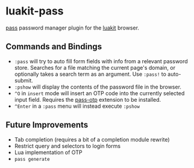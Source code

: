 # luakit-pass

[pass](https://www.passwordstore.org/) password manager plugin for the
[luakit](https://luakit.github.io/) browser.

## Commands and Bindings

- `:pass` will try to auto fill form fields with info from a relevant password
store. Searches for a file matching the current page's domain, or optionally
takes a search term as an argument. Use `:pass!` to auto-submit.
- `:pshow` will display the contents of the password file in the browser.
- `^O` in `insert` mode will insert an OTP code into the currently selected
input field. Requires the [pass-otp](https://github.com/tadfisher/pass-otp)
extension to be installed.
- `^Enter` in a `:pass` menu will instead execute `:pshow`

## Future Improvements

- Tab completion (requires a bit of a completion module rewrite)
- Restrict query and selectors to login forms
- Lua implementation of OTP
- `pass generate`
